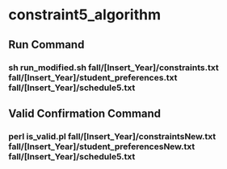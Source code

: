 # constraint5_algorithm

## Run Command
### sh run_modified.sh fall/[Insert_Year]/constraints.txt fall/[Insert_Year]/student_preferences.txt fall/[Insert_Year]/schedule5.txt

## Valid Confirmation Command
### perl is_valid.pl fall/[Insert_Year]/constraintsNew.txt fall/[Insert_Year]/student_preferencesNew.txt fall/[Insert_Year]/schedule5.txt


